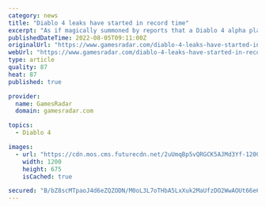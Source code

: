 ```yaml
---
category: news
title: "Diablo 4 leaks have started in record time"
excerpt: "As if magically summoned by reports that a Diablo 4 alpha playtest is running for family and friends of Blizzard, various images and titbits of information are making their way online. We'll discuss ..."
publishedDateTime: 2022-08-05T09:11:00Z
originalUrl: "https://www.gamesradar.com/diablo-4-leaks-have-started-in-record-time/"
webUrl: "https://www.gamesradar.com/diablo-4-leaks-have-started-in-record-time/"
type: article
quality: 87
heat: 87
published: true

provider:
  name: GamesRadar
  domain: gamesradar.com

topics:
  - Diablo 4

images:
  - url: "https://cdn.mos.cms.futurecdn.net/2uUmqBp5vQRGCK5AJMd3Yf-1200-80.jpg"
    width: 1200
    height: 675
    isCached: true

secured: "B/bZ8scMTpaoJ4d6eZQZODN/M0oL3L7oTHbA5LxXuk2MaUfzDO2WwAOUt66e6HI2RXfziTfCZrFKRhv6F1driZYme8FKGb1WP8IbxfwqsktI7R/Iu5XdA87NY+wN+Ylk7LRC7ZcbQLRv+fnOBQ0qt1/xhv13yBUUb/a9JCr7FB2ybWLrV5aHfocjaW/XmRXmYeS8grcUdJowGBVxdhDWRx9Gq5oTN1YvbJSQ+I4c7JN7AQC+SSSn7iidIGC7i4PyiyZ/v2pOBs/WFjyyxrjgnQ3kA6NdbAkzmYMrylwjHjW3tPSlocaVVx3EfkLjpbWHbAgPQJWj05ODLmTBhx3XQQWgybW6l/kjNQhjXNuNQ2c=;108EvmVWANctjqPjUEtdAw=="
---
```


